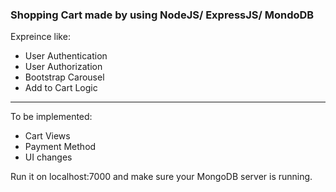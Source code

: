<h3>Shopping Cart made by using NodeJS/ ExpressJS/ MondoDB</h3>
<p>Expreince like:</p>
<ul>
    <li>User Authentication</li>
    <li>User Authorization</li>
    <li>Bootstrap Carousel</li>
    <li>Add to Cart Logic</li>
</ul>
<hr>
<p>To be implemented:</p>
<ul>
    <li>Cart Views</li>
    <li>Payment Method</li>
    <li>UI changes</li>
</ul>

<p>Run it on localhost:7000 and make sure your MongoDB server is running.</p>
